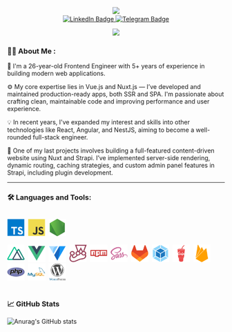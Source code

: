 <div id="header" align="center">
  <img src="https://media.giphy.com/media/M9gbBd9nbDrOTu1Mqx/giphy.gif" width="100"/>

  <div id="badges">
    <a href="https://linkedin.com/in/dev-moroz" target="_blank">
      <img src="https://img.shields.io/badge/LinkedIn-blue?style=for-the-badge&logo=linkedin&logoColor=white" alt="LinkedIn Badge"/>
    </a>
    <a href="https://t.me/dev_moroz" target="_blank">
      <img src="https://img.shields.io/badge/Telegram-blue?style=for-the-badge&logo=telegram&logoColor=white" alt="Telegram Badge"/>
     </a>
  </div>
  
![](https://komarev.com/ghpvc/?username=dev-moroz&color=red)
</div>


### :man_technologist: About Me :

<p>👋 I'm a 26-year-old Frontend Engineer with 5+ years of experience in building modern web applications.</p>

<p>⚙️ My core expertise lies in Vue.js and Nuxt.js — I’ve developed and maintained production-ready apps, both SSR and SPA. I'm passionate about crafting clean, maintainable code and improving performance and user experience.</p>

<p>💡 In recent years, I've expanded my interest and skills into other technologies like React, Angular, and NestJS, aiming to become a well-rounded full-stack engineer.</p>

<p>🚀 One of my last projects involves building a full-featured content-driven website using Nuxt and Strapi. I’ve implemented server-side rendering, dynamic routing, caching strategies, and custom admin panel features in Strapi, including plugin development.</p>

---

 ### :hammer_and_wrench: Languages and Tools:
</br>
<div>
  <img src="https://github.com/devicons/devicon/blob/master/icons/typescript/typescript-original.svg" title="typescript" alt="typescript" width="40" height="40"/>&nbsp;
  <img src="https://github.com/devicons/devicon/blob/master/icons/javascript/javascript-original.svg" title="javascript" alt="javascript" width="40" height="40"/>&nbsp;
  <img src="https://github.com/devicons/devicon/blob/master/icons/nodejs/nodejs-original.svg" title="nodejs" alt="nodejs" width="40" height="40"/>&nbsp;
</div>
</br>
<div>
  <img src="https://github.com/devicons/devicon/blob/master/icons/nuxtjs/nuxtjs-original.svg" title="Nuxt" alt="Nuxt " width="40" height="40"/>&nbsp;
  <img src="https://github.com/devicons/devicon/blob/master/icons/vuejs/vuejs-original.svg" title="Vue" alt="Vue " width="40" height="40"/>&nbsp;
  <img src="https://github.com/devicons/devicon/blob/master/icons/vuetify/vuetify-original.svg" title="Vuetify" alt="Vuetify " width="40" height="40"/>&nbsp;
  <img src="https://github.com/devicons/devicon/blob/master/icons/jest/jest-plain.svg" title="jest" alt="jest" width="40" height="40"/>&nbsp;
  <img src="https://github.com/devicons/devicon/blob/master/icons/npm/npm-original-wordmark.svg" title="npm" alt="npm" width="40" height="40"/>&nbsp;
  <img src="https://github.com/devicons/devicon/blob/master/icons/sass/sass-original.svg" title="sass" alt="sass" width="40" height="40"/>&nbsp;
  <img src="https://github.com/devicons/devicon/blob/master/icons/gitlab/gitlab-original.svg" title="Gitlab" alt="Gitlab " width="40" height="40"/>&nbsp;
  <img src="https://github.com/devicons/devicon/blob/master/icons/webpack/webpack-original.svg" title="Webpack" alt="Webpack " width="40" height="40"/>&nbsp;
  <img src="https://github.com/devicons/devicon/blob/master/icons/gulp/gulp-plain.svg" title="gulp" alt="gulp" width="40" height="40"/>&nbsp;
  <img src="https://github.com/devicons/devicon/blob/master/icons/firebase/firebase-plain.svg" title="firebase" alt="firebase" width="40" height="40"/>&nbsp;
  <img src="https://github.com/devicons/devicon/blob/master/icons/php/php-original.svg" title="php" alt="php" width="40" height="40"/>&nbsp;
  <img src="https://github.com/devicons/devicon/blob/master/icons/mysql/mysql-original-wordmark.svg" title="mysql" alt="mysql" width="40" height="40"/>&nbsp;
  <img src="https://github.com/devicons/devicon/blob/master/icons/wordpress/wordpress-original.svg" title="wordpress" alt="wordpress" width="40" height="40"/>&nbsp;
</div></br>


### 📈 GitHub Stats

<!-- ![EnjiRouz GitHub Stats](https://github-readme-stats.vercel.app/api?username=dev-moroz&count_private=true&hide=contribs&show_icons=true&theme=radical) </br> -->
<!--  ![gruvbox_light's GitHub stats](https://github-readme-stats.vercel.app/api/top-langs/api?username=dev-moroz&count_private=true&hide=tsql&langs_count=7&theme=radical&layout=compact) -->
![Anurag's GitHub stats](https://github-readme-stats.vercel.app/api/top-langs?username=dev-moroz&theme=gruvbox)
